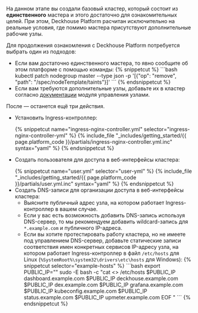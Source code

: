 <script type="text/javascript" src='{{ assets["getting-started.js"].digest_path }}'></script>
<script type="text/javascript" src='{{ assets["getting-started-access.js"].digest_path }}'></script>

На данном этапе вы создали базовый кластер, который состоит из **единственного** мастера и этого достаточно для ознакомительных целей. При этом, Deckhouse Platform расчитан исключительно на реальные условия, где помимо мастера присутствуют дополнительные рабочие узлы.

Для продолжения ознакомления с Deckhouse Platform потребуется выбрать один из подходов:
<ul><li>Если вам достаточно единственного мастера, то явно сообщите об этом платформе с помощью команды:
{% snippetcut %}
```bash
kubectl patch nodegroup master --type json -p '[{"op": "remove", "path": "/spec/nodeTemplate/taints"}]'
```
{% endsnippetcut %}
</li>
<li>Если вам требуются дополнительные узлы, добавьте их в кластер согласно <a href="/ru/documentation/v1/modules/040-node-manager/faq.html#как-автоматически-добавить-статичный-узел-в-кластер">документации</a> модуля управления узлами.</li></ul>

После — останется ещё три действия.
<ul><li><p>Установить Ingress-контроллер:</p>
{% snippetcut name="ingress-nginx-controller.yml" selector="ingress-nginx-controller-yml" %}
{% include_file "_includes/getting_started/{{ page.platform_code }}/partials/ingress-nginx-controller.yml.inc" syntax="yaml" %}
{% endsnippetcut %}
</li>
<li><p>Создать пользователя для доступа в веб-интерфейсы кластера:</p>
{% snippetcut name="user.yml" selector="user-yml" %}
{% include_file "_includes/getting_started/{{ page.platform_code }}/partials/user.yml.inc" syntax="yaml" %}
{% endsnippetcut %}
</li>
<li>Создать DNS-записи для организации доступа в веб-интерфейсы кластера:
  <ul><li>Выясните публичный адрес узла, на котором работает Ingress-контроллер в вашем случае.</li>
  <li>Если у вас есть возможность добавить DNS-запись используя DNS-сервер, то мы рекомендуем добавить wildcard-запись для <code>*.example.com</code> и публичного IP-адреса.</li>
  <li>Если вы хотите протестировать работу кластера, но не имеете под управлением DNS-сервер, добавьте статические записи соответствия имен конкретных сервисов IP-адресу узла, на котором работает Ingress-контроллер в файл <code>/etc/hosts</code> для Linux (<code>%SystemRoot%\system32\drivers\etc\hosts</code> для Windows):
{% snippetcut selector="example-hosts" %}
```bash
export PUBLIC_IP="<PUT_PUBLIC_IP_HERE>"
sudo -E bash -c "cat <<EOF >> /etc/hosts
$PUBLIC_IP dashboard.example.com
$PUBLIC_IP deckhouse.example.com
$PUBLIC_IP dex.example.com
$PUBLIC_IP grafana.example.com
$PUBLIC_IP kubeconfig.example.com
$PUBLIC_IP status.example.com
$PUBLIC_IP upmeter.example.com
EOF
"
```
{% endsnippetcut %}
</li></ul>
</li>
</ul>


<script type="text/javascript">
$(document).ready(function () {
    generate_password();
    update_parameter('dhctl-user-password-hash', 'password', '<GENERATED_PASSWORD_HASH>', null, null);
    update_parameter('dhctl-user-password-hash', null, '<GENERATED_PASSWORD_HASH>', null, '[user-yml]');
    update_parameter('dhctl-user-password', null, '<GENERATED_PASSWORD>', null, '[user-yml]');
    update_parameter('dhctl-user-password', null, '<GENERATED_PASSWORD>', null, 'code span.c1');
    update_domain_parameters();
});

</script>
